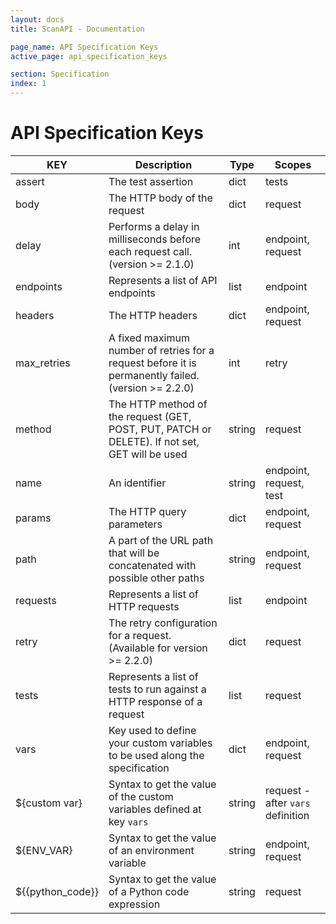```yaml
---
layout: docs
title: ScanAPI - Documentation

page_name: API Specification Keys
active_page: api_specification_keys

section: Specification
index: 1
---
```


# API Specification Keys

| KEY                  | Description                                                                                         | Type   | Scopes                            |
| -------------------- | --------------------------------------------------------------------------------------------------- | ------ | --------------------------------- |
| assert               | The test assertion                                                                                  | dict   | tests                             |
| body                 | The HTTP body of the request                                                                        | dict   | request                           |
| delay                | Performs a delay in milliseconds before each request call. (version >= 2.1.0)                       | int    | endpoint, request                 |
| endpoints            | Represents a list of API endpoints                                                                  | list   | endpoint                          |
| headers              | The HTTP headers                                                                                    | dict   | endpoint, request                 |
| max_retries          | A fixed maximum number of retries for a request before it is permanently failed. (version >= 2.2.0) | int    | retry                             |
| method               | The HTTP method of the request (GET, POST, PUT, PATCH or DELETE). If not set, GET will be used      | string | request                           |
| name                 | An identifier                                                                                       | string | endpoint, request, test           |
| params               | The HTTP query parameters                                                                           | dict   | endpoint, request                 |
| path                 | A part of the URL path that will be concatenated with possible other paths                          | string | endpoint, request                 |
| requests             | Represents a list of HTTP requests                                                                  | list   | endpoint                          |
| retry                | The retry configuration for a request. (Available for version >= 2.2.0)                             | dict   | request                           |
| tests                | Represents a list of tests to run against a HTTP response of a request                              | list   | request                           |
| vars                 | Key used to define your custom variables to be used along the specification                         | dict   | endpoint, request                 |
| ${custom var}        | Syntax to get the value of the custom variables defined at key `vars`                               | string | request - after `vars` definition |
| ${ENV_VAR}           | Syntax to get the value of an environment variable                                                  | string | endpoint, request                 |
| $\{\{python_code\}\} | Syntax to get the value of a Python code expression                                                 | string | request                           |
